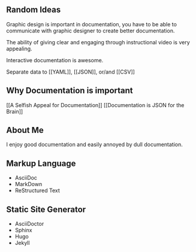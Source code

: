 ## Random Ideas

Graphic design is important in documentation, you have to be able to communicate with graphic designer to create better documentation.

The ability of giving clear and engaging through instructional video is very appealing.

Interactive documentation is awesome.

Separate data to [[YAML]], [[JSON]], or/and [[CSV]]

## Why Documentation is important
[[A Selfish Appeal for Documentation]]
[[Documentation is JSON for the Brain]]


## About Me
I enjoy good documentation and easily annoyed by dull documentation.

## Markup Language
- AsciiDoc
- MarkDown
- ReStructured Text

## Static Site Generator
- AsciiDoctor
- Sphinx
- Hugo
- Jekyll
